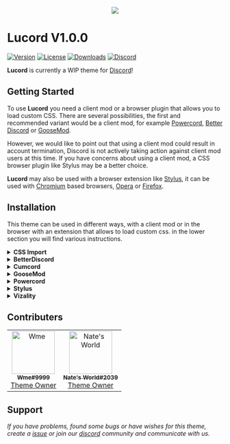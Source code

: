 <p align="center">
  <img src="https://user-images.githubusercontent.com/103780769/185723428-2d63915e-3dec-452a-bc31-edc91a0e97d1.png">
</p>

# Lucord V1.0.0

[![Version](https://img.shields.io/github/manifest-json/v/WmeDiscord/Lucord?color=FCB033&label=Version&logo=Github&style=for-the-badge)](.github/docs/changelog.md)
[![License](https://img.shields.io/github/license/WmeDiscord/Lucord?color=FCB033&label=License&logo=Github&style=for-the-badge)](license)
[![Downloads](https://img.shields.io/github/downloads/WmeDiscord/Lucord/total?color=FCB033&label=Downloads&logo=Github&style=for-the-badge)](https://github.com/WmeDiscord/Lucord/releases)
[![Discord](https://img.shields.io/discord/1010365335200874627?color=FCB033&label=Discord&logo=Discord&logoColor=fff&style=for-the-badge)](https://discord.gg/FRKDn98rgv)

**Lucord** is currently a WIP theme for [Discord](https://discord.com)!

## Getting Started

To use **Lucord** you need a client mod or a browser plugin that allows you to load custom CSS. There are several possibilities, the first and recommended variant would be a client mod, for example [Powercord](https://github.com/powercord-org/powercord), [Better Discord](https://github.com/BetterDiscord/BetterDiscord) or [GooseMod](https://github.com/GooseMod/GooseMod).

However, we would like to point out that using a client mod could result in account termination, Discord is not actively taking action against client mod users at this time. If you have concerns about using a client mod, a CSS browser plugin like Stylus may be a better choice.

**Lucord** may also be used with a browser extension like [Stylus](https://github.com/openstyles/stylus), it can be used with [Chromium](https://github.com/chromium/chromium) based browsers, [Opera](https://addons.opera.com/en/extensions/details/stylus/) or [Firefox](https://addons.mozilla.org/de/firefox/addon/styl-us/).

## Installation

This theme can be used in different ways, with a client mod or in the browser with an extension that allows to load custom css. in the lower section you will find various instructions.

<!-- CSS Import -->
<details>
<summary><b>CSS Import</b></summary>

* **Step 1:** Copy the Import link:

* **Step 2:** Paste the code above your theme code or load it via Quick CSS.

```css
@import url("http://lucord.wmeluna.com/Clients/lucord.theme.css");
```
</details>

<!-- BetterDiscord -->
<details>
<summary><b>BetterDiscord</b></summary>

* **Step 1:** Go to [releases](https://github.com/WmeDiscord/Lucord/releases) tab of this repo.

* **Step 2:** Click on the `lucord.theme.css` file to download it.

* **Step 3:** Paste the downloaded file inside your **BetterDiscord**'s themes folder.
</details>

<!-- Cumcord -->
<details>
<summary><b>Cumcord</b></summary>

* **Step 1:** Install the [Cumstain](https://github.com/yellowsink/cc-plugins) plugin for Cumcord.

* **Step 2:** Open the new theme option which appears in the settings.

* **Step 3:** Install the theme with this link:
```
http://lucord.wmeluna.com/Clients/lucord.theme.css
```

* **Optional:** Add theme store repo link:
```
http://lucord.wmeluna.com
```
</details>

<!-- GooseMod -->
<details>
<summary><b>GooseMod</b></summary>

* **Step 1:** Go to the themes store in **GooseMod** and search for "**Lucord**".

* **Step 2:** Press the install button.
</details>

<!-- Powercord -->
<details>
<summary><b>Powercord</b></summary>

* **Step 1:** Open **Command Prompt** / **Terminal**

* **Step 2:** Paste the below code in your terminal:

```bash
cd powercord/src/Powercord/themes
```

```bash
git clone https://github.com/wmediscord/Lucord.git
```
</details>

<!-- Stylus -->
<details>
<summary><b>Stylus</b></summary>

* **Step 1:** Install the [**Stylus**](https://add0n.com/stylus.html) extension for [Chrome](https://chrome.google.com/webstore/detail/stylus/clngdbkpkpeebahjckkjfobafhncgmne) / [Firefox](https://addons.mozilla.org/en-US/firefox/addon/styl-us/) / [Opera](https://github.com/openstyles/stylus/wiki/Opera,-Outdated-Stylus).

* **Step 2:** After installing, head over to [this link](https://github.com/wmediscord/Lucord/releases/latest/download/Lucord.user.css).

* **Step 3:** Press the "**Install Style**" button.
</details>

<!-- Vizality -->
<details>
<summary><b>Vizality</b></summary>

* **Step 1:** Open **Command Prompt** / **Terminal**

* **Step 2:** Paste the below code in your terminal:

```bash
cd vizality/addons/themes && git clone http://lucord.wmeluna.com
```
</details>

## Contributers

<table align="center">
  <tr>
    <td align="center">
      <a href="http://lucord.wmeluna.com">
        <img src="https://avatars.githubusercontent.com/u/46545277?v=4" width="100px;" alt="Wme"/>
        <br />
        <sub>
          <b>Wme#9999</b>
        </sub>
      </a>
      <br />
      <a href="https://github.com/WmeLuna" title="Theme Owner">Theme Owner</a>
      </td>
    <td align="center">
      <a href="http://lucord.wmeluna.com">
        <img src="https://avatars.githubusercontent.com/u/103780769?s=400&u=a991190fcfabb67cf1fd01cdd720b0f84a5dd1a5&v=4" width="100px;" alt="Nate's World"/>
        <br />
        <sub>
          <b>Nate's World#2039</b>
        </sub>
      </a>
      <br />
      <a href="https://github.com/NatesWorld21" title="Theme Owner">Theme Owner</a>
    </td>
  </tr>
</table>

## Support

*If you have problems, found some bugs or have wishes for this theme, create a [issue](https://github.com/wmediscord/Lucord/issues) or join our [discord](https://discord.gg/https://discord.gg/FRKDn98rgv) community and communicate with us.*
